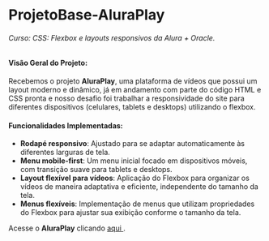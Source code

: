 # ProjetoBase-AluraPlay
###### Curso: CSS: Flexbox e layouts responsivos da Alura + Oracle.

#### Visão Geral do Projeto:
Recebemos o projeto **AluraPlay**, uma plataforma de vídeos que possui um layout moderno e dinâmico, já em andamento com parte do código HTML e CSS pronta e nosso desafio foi trabalhar a responsividade do site para diferentes dispositivos (celulares, tablets e desktops) utilizando o flexbox. 

#### Funcionalidades Implementadas:
- **Rodapé responsivo**: Ajustado para se adaptar automaticamente às diferentes larguras de tela.
- **Menu mobile-first**: Um menu inicial focado em dispositivos móveis, com transição suave para tablets e desktops.
- **Layout flexível para vídeos**: Aplicação do Flexbox para organizar os vídeos de maneira adaptativa e eficiente, independente do tamanho da tela.
- **Menus flexíveis**: Implementação de menus que utilizam propriedades do Flexbox para ajustar sua exibição conforme o tamanho da tela.

Acesse o **AluraPlay** clicando [aqui ](https://challenge-decodificador-kappa.vercel.app/).



